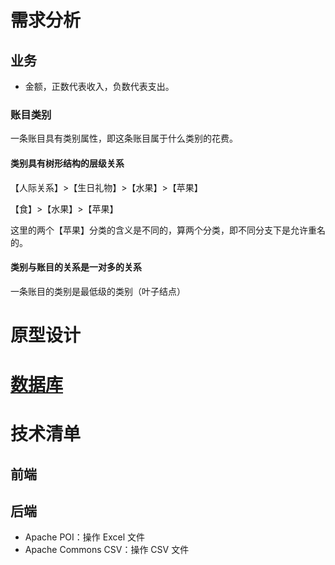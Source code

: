 # 需求分析

## 业务

- 金额，正数代表收入，负数代表支出。

### 账目类别

一条账目具有类别属性，即这条账目属于什么类别的花费。

#### 类别具有树形结构的层级关系

【人际关系】>【生日礼物】>【水果】>【苹果】

【食】>【水果】>【苹果】

这里的两个【苹果】分类的含义是不同的，算两个分类，即不同分支下是允许重名的。

#### 类别与账目的关系是一对多的关系

一条账目的类别是最低级的类别（叶子结点）

# 原型设计

# [数据库](./DATABASE.md)

# 技术清单

## 前端

## 后端

- Apache POI：操作 Excel 文件
- Apache Commons CSV：操作 CSV 文件 
